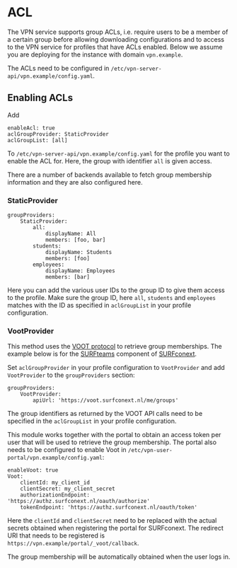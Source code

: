 # ACL

The VPN service supports group ACLs, i.e. require users to be a member of a 
certain group before allowing downloading configurations and to access to the 
VPN service for profiles that have ACLs enabled. Below we assume you are 
deploying for the instance with domain `vpn.example`.

The ACLs need to be configured in `/etc/vpn-server-api/vpn.example/config.yaml`.

## Enabling ACLs

Add

    enableAcl: true
    aclGroupProvider: StaticProvider
    aclGroupList: [all]

To `/etc/vpn-server-api/vpn.example/config.yaml` for the profile you want to 
enable the ACL for. Here, the group with identifier `all` is given access.

There are a number of backends available to fetch group membership 
information and they are also configured here.

### StaticProvider

    groupProviders:
        StaticProvider:
            all:
                displayName: All
                members: [foo, bar]
            students:
                displayName: Students
                members: [foo]
            employees:
                displayName: Employees
                members: [bar]

Here you can add the various user IDs to the group ID to give them access to
the profile. Make sure the group ID, here `all`, `students` and `employees` 
matches with the ID as specified in `aclGroupList` in your profile 
configuration.

### VootProvider

This method uses the [VOOT protocol](http://openvoot.org/) to retrieve group 
memberships. The example below is for the 
[SURFteams](https://teams.surfconext.nl) component of 
[SURFconext](https://www.surf.nl/en/services-and-products/surfconext/index.html).

Set `aclGroupProvider` in your profile configuration to `VootProvider` and 
add `VootProvider` to the `groupProviders` section:

    groupProviders:
        VootProvider:
            apiUrl: 'https://voot.surfconext.nl/me/groups'

The group identifiers as returned by the VOOT API calls need to be specified
in the `aclGroupList` in your profile configuration.

This module works together with the portal to obtain an access token per user
that will be used to retrieve the group membership. The portal also needs to
be configured to enable Voot in `/etc/vpn-user-portal/vpn.example/config.yaml`: 

    enableVoot: true
    Voot:
        clientId: my_client_id
        clientSecret: my_client_secret
        authorizationEndpoint: 'https://authz.surfconext.nl/oauth/authorize'
        tokenEndpoint: 'https://authz.surfconext.nl/oauth/token'

Here the `clientId` and `clientSecret` need to be replaced with the actual 
secrets obtained when registering the portal for SURFconext. The redirect URI 
that needs to be registered is 
`https://vpn.example/portal/_voot/callback`.

The group membership will be automatically obtained when the user logs in.
